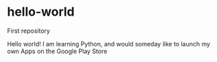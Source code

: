 # hello-world
First repository

Hello world! 
I am learning Python, and would someday like to launch my own Apps on the Google Play Store
